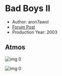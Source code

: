 # Bad Boys II

* Author: aron7awol
* [Forum Post](https://www.avsforum.com/threads/bass-eq-for-filtered-movies.2995212/post-56693206)
* Production Year: 2003

## Atmos

![img 0](https://i.imgur.com/A62vc8J.jpg)

![img 0](https://i.imgur.com/w7DbLwb.png)

